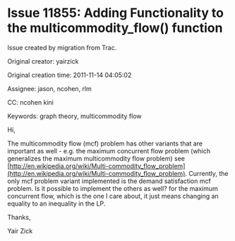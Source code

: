 # Issue 11855: Adding Functionality to the multicommodity_flow() function

Issue created by migration from Trac.

Original creator: yairzick

Original creation time: 2011-11-14 04:05:02

Assignee: jason, ncohen, rlm

CC:  ncohen kini

Keywords: graph theory, multicommodity flow

Hi, 

The multicommodity flow (mcf) problem has other variants that are important as well - e.g. the maximum concurrent flow problem (which generalizes the maximum multicommodity flow problem) see [http://en.wikipedia.org/wiki/Multi-commodity_flow_problem](http://en.wikipedia.org/wiki/Multi-commodity_flow_problem). Currently, the only mcf problem variant implemented is the demand satisfaction mcf problem. Is it possible to implement the others as well? for the maximum concurrent flow, which is the one I care about, it just means changing an equality to an inequality in the LP.

Thanks,

Yair Zick 
